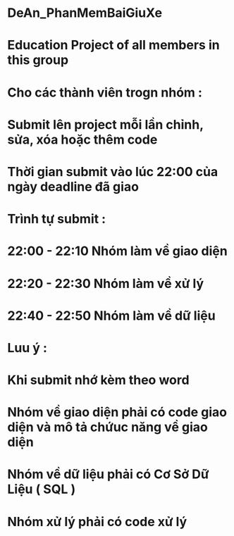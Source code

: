 # DeAn_PhanMemBaiGiuXe
# Education Project of all members in this group
# Cho các thành viên trogn nhóm : 
# Submit lên project mỗi lần chỉnh, sửa, xóa hoặc thêm code
# Thời gian submit vào lúc 22:00 của ngày deadline đã giao
# Trình tự submit : 
# 22:00 - 22:10 Nhóm làm về giao diện 
# 22:20 - 22:30 Nhóm làm về xử lý 
# 22:40 - 22:50 Nhóm làm về dữ liệu
# Luu ý : 
# Khi submit nhớ kèm theo word 
# Nhóm về giao diện phải có code giao diện và mô tả chứuc năng về giao diện
# Nhóm về dữ liệu phải có Cơ Sở Dữ Liệu ( SQL ) 
# Nhóm xử lý phải có code xử lý
